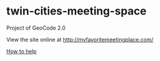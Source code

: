 # twin-cities-meeting-space
Project of GeoCode 2.0

View the site online at <http://myfavoritemeetingplace.com/>

[How to help](https://github.com/stpaultim/MyFavoriteMeetingPlace/wiki/How-to-help)
